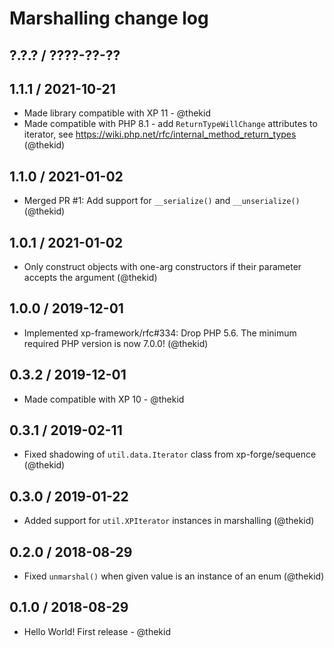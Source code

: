 Marshalling change log
======================

## ?.?.? / ????-??-??

## 1.1.1 / 2021-10-21

* Made library compatible with XP 11 - @thekid
* Made compatible with PHP 8.1 - add `ReturnTypeWillChange` attributes to
  iterator, see https://wiki.php.net/rfc/internal_method_return_types
  (@thekid)

## 1.1.0 / 2021-01-02

* Merged PR #1: Add support for `__serialize()` and `__unserialize()`
  (@thekid)

## 1.0.1 / 2021-01-02

* Only construct objects with one-arg constructors if their parameter
  accepts the argument
  (@thekid)

## 1.0.0 / 2019-12-01

* Implemented xp-framework/rfc#334: Drop PHP 5.6. The minimum required
  PHP version is now 7.0.0!
  (@thekid)

## 0.3.2 / 2019-12-01

* Made compatible with XP 10 - @thekid

## 0.3.1 / 2019-02-11

* Fixed shadowing of `util.data.Iterator` class from xp-forge/sequence
  (@thekid)

## 0.3.0 / 2019-01-22

* Added support for `util.XPIterator` instances in marshalling
  (@thekid)

## 0.2.0 / 2018-08-29

* Fixed `unmarshal()` when given value is an instance of an enum
  (@thekid)

## 0.1.0 / 2018-08-29

* Hello World! First release - @thekid